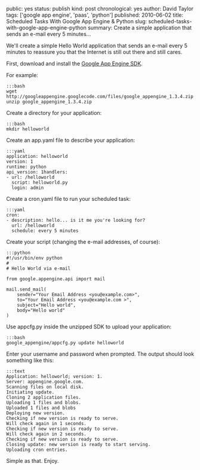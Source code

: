 public: yes
status: publish
kind: post
chronological: yes
author: David Taylor
tags: ['google app engine', 'paas', 'python']
published: 2010-06-02
title: Scheduled Tasks With Google App Engine & Python
slug: scheduled-tasks-with-google-app-engine-python
summary: Create a simple application that sends an e-mail every 5 minutes...

We'll create a simple Hello World application that sends an e-mail every 5 minutes to reassure you that the Internet is still out there and still cares.

First, download and install the [Google App Engine SDK](http://code.google.com/appengine/downloads.html).

For example:


    :::bash
    wget http://googleappengine.googlecode.com/files/google_appengine_1.3.4.zip
    unzip google_appengine_1.3.4.zip


Create a directory for your application:

    :::bash
    mkdir helloworld

Create an app.yaml file to describe your application:

    :::yaml
    application: helloworld
    version: 1
    runtime: python
    api_version: 1handlers:
    - url: /helloworld
      script: helloworld.py
      login: admin

Create a cron.yaml file to run your scheduled task:

    :::yaml
    cron:
    - description: hello... is it me you're looking for?
      url: /helloworld
      schedule: every 5 minutes

Create your script (changing the e-mail addresses, of course):

    :::python
    #!/usr/bin/env python
    #
    # Hello World via e-mail
    
    from google.appengine.api import mail

    mail.send_mail(
        sender="Your Email Address <you@example.com>",
        to="Your Email Address <you@example.com >",
        subject="Hello world",
        body="Hello world"
    )

Use appcfg.py inside the unzipped SDK to upload your application:

    :::bash
    google_appengine/appcfg.py update helloworld

Enter your username and password when prompted.  The output should look something like this:


    :::text
    Application: helloworld; version: 1.
    Server: appengine.google.com.
    Scanning files on local disk.
    Initiating update.
    Cloning 2 application files.
    Uploading 1 files and blobs.
    Uploaded 1 files and blobs
    Deploying new version.
    Checking if new version is ready to serve.
    Will check again in 1 seconds.
    Checking if new version is ready to serve.
    Will check again in 2 seconds.
    Checking if new version is ready to serve.
    Closing update: new version is ready to start serving.
    Uploading cron entries.


Simple as that.  Enjoy.
